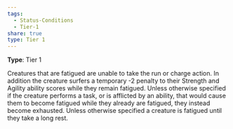 ```yaml
---
tags:
  - Status-Conditions
  - Tier-1
share: true
type: Tier 1
---
```


**Type**: Tier 1

Creatures that are fatigued are unable to take the run or charge action. In addition the creature surfers a temporary -2 penalty to their Strength and Agility ability scores while they remain fatigued. Unless otherwise specified if the creature performs a task, or is afflicted by an ability, that would cause them to become fatigued while they already are fatigued, they instead become exhausted. Unless otherwise specified a creature is fatigued until they take a long rest.